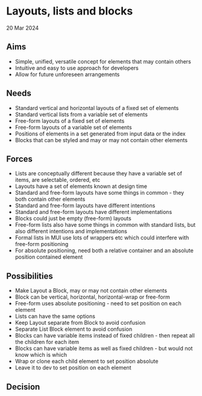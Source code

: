 Layouts, lists and blocks
=========================

20 Mar 2024

Aims
----

- Simple, unified, versatile concept for elements that may contain others
- Intuitive and easy to use approach for developers
- Allow for future unforeseen arrangements

Needs
-----

- Standard vertical and horizontal layouts of a fixed set of elements
- Standard vertical lists from a variable set of elements
- Free-form layouts of a fixed set of elements
- Free-form layouts of a variable set of elements
- Positions of elements in a set generated from input data or the index
- Blocks that can be styled and may or may not contain other elements

Forces
------

- Lists are conceptually different because they have a variable set of items, are selectable, ordered, etc
- Layouts have a set of elements known at design time
- Standard and free-form layouts have some things in common - they both contain other elements
- Standard and free-form layouts have different intentions
- Standard and free-form layouts have different implementations
- Blocks could just be empty (free-form) layouts
- Free-form lists also have some things in common with standard lists, but also different intentions and implementations 
- Formal lists in MUI use lots of wrappers etc which could interfere with free-form positioning
- For absolute positioning, need both a relative container and an absolute position contained element

Possibilities
-------------

- Make Layout a Block, may or may not contain other elements
- Block can be vertical, horizontal, horizontal-wrap or free-form
- Free-form uses absolute positioning - need to set position on each element
- Lists can have the same options
- Keep Layout separate from Block to avoid confusion
- Separate List Block element to avoid confusion
- Blocks can have variable items instead of fixed children - then repeat all the children for each item
- Blocks can have variable items as well as fixed children - but would not know which is which
- Wrap or clone each child element to set position absolute
- Leave it to dev to set position on each element

Decision
--------

